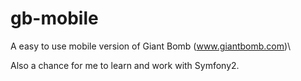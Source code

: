 gb-mobile
=========

A easy to use mobile version of Giant Bomb (www.giantbomb.com)\

Also a chance for me to learn and work with Symfony2.